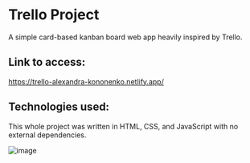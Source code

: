 ﻿# Trello Project
 
 A simple card-based kanban board web app heavily inspired by Trello.
 
 ## Link to access:
 
 https://trello-alexandra-kononenko.netlify.app/

## Technologies used:

 This whole project was written in HTML, CSS, and JavaScript with no external dependencies.
 
 ![image](https://user-images.githubusercontent.com/92441983/172149167-b2e736cf-924d-45df-8d39-09a91cf43996.png)
